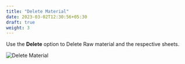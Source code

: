 ```yaml
---
title: "Delete Material"
date: 2023-03-02T12:30:56+05:30
draft: true
weight: 3
---
```


Use the **Delete** option to Delete Raw material and the respective sheets.

![Delete Material](/images/DeleteMaterial.png)